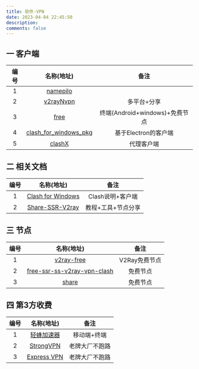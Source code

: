 ```yaml
---
title: 软件-VPN
date: 2023-04-04 22:45:50
description: 
comments: false
---
```

## 一 客户端

| 编号 |                          名称(地址)                          |              备注              |
| :--: | :----------------------------------------------------------: | :----------------------------: |
|  1   |          [namepilo](https://namepilo.com/index.php)          |                                |
|  2   |    [v2rayNvpn](https://github.com/githubvpn007/v2rayNvpn)    |          多平台+分享           |
|  3   |            [free](https://github.com/freefq/free)            | 终端(Android+windows)+免费节点 |
|  4   | [clash_for_windows_pkg](https://github.com/Fndroid/clash_for_windows_pkg) |      基于Electron的客户端      |
|  5   |       [clashX](https://github.com/yichengchen/clashX)        |           代理客户端           |

## 二 相关文档

| 编号 |                          名称(地址)                          |        备注        |
| :--: | :----------------------------------------------------------: | :----------------: |
|  1   |      [Clash for Windows](https://docs.cfw.lbyczf.com/)       |  Clash说明+客户端  |
|  2   | [Share-SSR-V2ray](https://github.com/selierlin/Share-SSR-V2ray) | 教程+工具+节点分享 |

## 三 节点

| 编号 |                          名称(地址)                          |     备注      |
| :--: | :----------------------------------------------------------: | :-----------: |
|  1   |   [v2ray-free](https://github.com/v2ray-links/v2ray-free)    | V2Ray免费节点 |
|  2   | [free-ssr-ss-v2ray-vpn-clash](https://github.com/xrayfree/free-ssr-ss-v2ray-vpn-clash) |   免费节点    |
|  3   |         [share](https://github.com/mianfeifq/share)          |   免费节点    |

## 四 第3方收费

| 编号 |                 名称(地址)                 |      备注      |
| :--: | :----------------------------------------: | :------------: |
|  1   |      [ 轻蜂加速器](https://qfacc.cn/)      |  移动端+终端   |
|  2   |    [StrongVPN](https://strongvpn.com/)     | 老牌大厂不跑路 |
|  3   | [Express VPN](https://www.expressvpn.com/) | 老牌大厂不跑路 |

